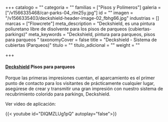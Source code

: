 +++
catalogo = ""
categoria = ""
familias = ["Pisos y Polímeros"]
galeria = ["/v1566335468/car-parks-04_rlm25y.jpg"]
id = ""
imagen = "/v1566335403/deckshield-header-image-02_fbhg66.jpg"
industrias = []
marcas = ["Flowcrete"]
meta_description = "Deckshield, es una pintura poliuretano libre de disolvente para los pisos de parqueos (cubiertas-parkings)"
meta_keywords = "Deckshield, pintura para parqueos, pisos para parqueos "
taxonomyCover = false
title = "Deckshield - Sistema de cubiertas (Parqueos)"
titulo = ""
titulo_adicional = ""
weight = ""

+++
#### [**Deckshield**](http://www.flowcrete.es/nuestros-productos/gamas-de-productos/deckshield/) **Pisos para parqueos**

Porque las primeras impresiones cuentan, el aparcamiento es el primer punto de contacto para los visitantes de prácticamente cualquier lugar, asegúrese de crear y transmitir una gran impresión con nuestro sistema de recubrimiento colorido para parkings, Deckshield.

Ver video de aplicación:

{{< youtube id="DIQMZLUg1pQ" autoplay="false">}}